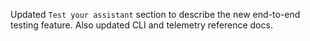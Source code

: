 Updated `Test your assistant` section to describe the new end-to-end testing feature.
Also updated CLI and telemetry reference docs.
